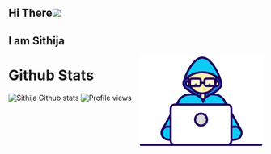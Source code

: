 ## Hi There<img src="https://raw.githubusercontent.com/MartinHeinz/MartinHeinz/master/wave.gif" width="50px">

## I am Sithija

<img align="right" src="https://github.com/RazorKenway/RazorKenway/raw/main/Developer.gif" style="max-width:100%;">

#   **Github Stats**
![Sithija Github stats](https://github-readme-stats.vercel.app/api?username=Sithijadewmina&show_icons=true&theme=tokyonight)
![Profile views](https://gpvc.arturio.dev/Sithijadewmina)
